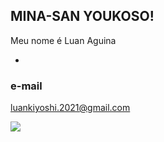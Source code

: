 ## MINA-SAN YOUKOSO!

Meu nome é Luan Aguina

-

### e-mail
luankiyoshi.2021@gmail.com 



![](https://media.tenor.com/raMUHxKDJNoAAAAM/ultraman-blazar-ultraman-2023.gif)
